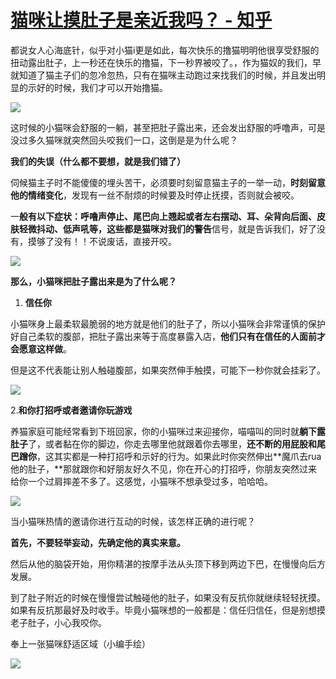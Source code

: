 # [猫咪让摸肚子是亲近我吗？ - 知乎](https://www.zhihu.com/question/453718555/answer/2298891863)

都说女人心海底针，似乎对小猫i更是如此，每次快乐的撸猫明明他很享受舒服的扭动露出肚子，上一秒还在快乐的撸猫，下一秒界被咬了。，作为猫奴的我们，早就知道了猫主子们的忽冷忽热，只有在猫咪主动跑过来找我们的时候，并且发出明显的示好的时候，我们才可以开始撸猫。

![](https://pic1.zhimg.com/100/v2-a8e1d973d05018d2a1efdf2857a4ae61_720w.gif?source=1940ef5c)

这时候的小猫咪会舒服的一躺，甚至把肚子露出来，还会发出舒服的呼噜声，可是没过多久猫咪就突然回头咬我们一口，这倒是是为什么呢？

**我们的失误（什么都不要想，就是我们错了）**

伺候猫主子时不能傻傻的埋头苦干，必须要时刻留意猫主子的一举一动，**时刻留意他的情绪变化**，发现有一丝不耐烦的时候要及时停止抚摸，否则就会被咬。

一**般有以下症状：呼噜声停止、尾巴向上翘起或者左右摆动、耳、朵背向后面、皮肤轻微抖动、低声吼等，**这些都是猫咪对我们的**警告**信号，就是告诉我们，好了没有，摸够了没有！！不说废话，直接开咬。

![](https://pic3.zhimg.com/100/v2-ea2c931e60238e844a6df1d618cc1286_720w.gif?source=1940ef5c)

**那么，小猫咪把肚子露出来是为了什么呢？**

1.  **信任你**

小猫咪身上最柔软最脆弱的地方就是他们的肚子了，所以小猫咪会非常谨慎的保护好自己柔软的腹部，把肚子露出来等于高度暴露入店，**他们只有在信任的人面前才会愿意这样做**。

但是这不代表能让别人触碰腹部，如果突然伸手触摸，可能下一秒你就会挂彩了。

![](https://pica.zhimg.com/100/v2-8a842bccf7aa7be7236f60e13a894e3d_720w.gif?source=1940ef5c)

2.**和你打招呼或者邀请你玩游戏**

养猫家庭可能经常看到下班回家，你的小猫咪过来迎接你，喵喵叫的同时就**躺下露肚子**了，或者黏在你的脚边，你走去哪里他就跟着你去哪里，**还不断的用屁股和尾巴蹭你**，这其实都是一种打招呼和示好的行为。如果此时你突然伸出**魔爪去rua他的肚子，**那就跟你和好朋友好久不见，你在开心的打招呼，你朋友突然过来给你一个过肩摔差不多了。这感觉，小猫咪不想承受过多，哈哈哈。

![](https://pic3.zhimg.com/100/v2-1a3115dc5160223fec1ccee2edbb5039_720w.gif?source=1940ef5c)

当小猫咪热情的邀请你进行互动的时候，该怎样正确的进行呢？

**首先，不要轻举妄动，先确定他的真实来意。**

然后从他的脑袋开始，用你精湛的按摩手法从头顶下移到两边下巴，在慢慢向后方发展。

到了肚子附近的时候在慢慢尝试触碰他的肚子，如果没有反抗你就继续轻轻抚摸。如果有反抗那最好及时收手。毕竟小猫咪想的一般都是：信任归信任，但是别想摸老子肚子，小心我咬你。

奉上一张猫咪舒适区域（小编手绘）

![](https://pic1.zhimg.com/50/v2-7a533078807c2343366c520451cbb78f_720w.jpg?source=1940ef5c)
